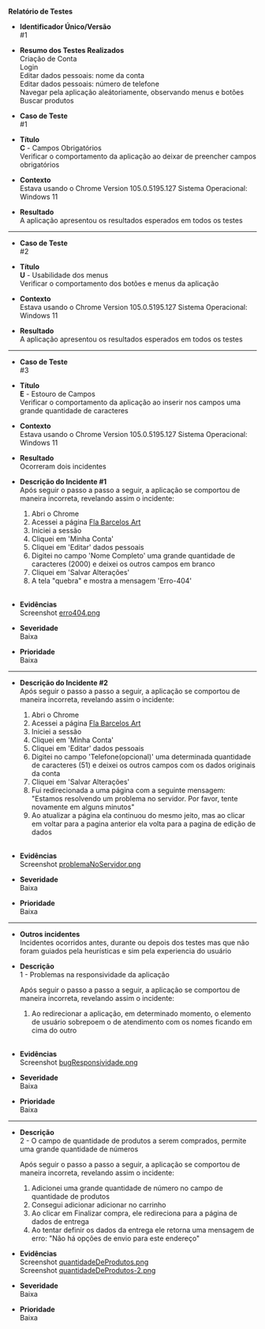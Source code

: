 **Relatório de Testes** 

- **Identificador Único/Versão** <br>
   #1

- **Resumo dos Testes Realizados** <br>
   Criação de Conta <br>
   Login <br>
   Editar dados pessoais: nome da conta <br>
   Editar dados pessoais: número de telefone <br>
   Navegar pela aplicação aleátoriamente, observando menus e botões <br>
   Buscar produtos <br>

- **Caso de Teste** <br>
    #1 

- **Título** <br>
   **C** - Campos Obrigatórios <br>
    Verificar o comportamento da aplicação ao deixar de preencher campos obrigatórios

- **Contexto** <br>
   Estava usando o Chrome Version 105.0.5195.127
   Sistema Operacional: Windows 11

- **Resultado** <br>
    A aplicação apresentou os resultados esperados em todos os testes <br>

---
- **Caso de Teste** <br>
    #2 

- **Título** <br>
   **U** - Usabilidade dos menus <br>
    Verificar o comportamento dos botões e menus da aplicação

- **Contexto** <br>
   Estava usando o Chrome Version 105.0.5195.127
   Sistema Operacional: Windows 11

- **Resultado** <br>
    A aplicação apresentou os resultados esperados em todos os testes <br>

---
- **Caso de Teste** <br>
    #3 

- **Título** <br>
   **E** - Estouro de Campos <br>
    Verificar o comportamento da aplicação ao inserir nos campos uma grande quantidade de caracteres

- **Contexto** <br>
   Estava usando o Chrome Version 105.0.5195.127
   Sistema Operacional: Windows 11

- **Resultado** <br>
    Ocorreram dois incidentes <br>

- **Descrição do Incidente #1** <br>
    Após seguir o passo a passo a seguir, a aplicação se comportou de maneira incorreta, revelando assim o incidente: <br>

    1. Abri o Chrome <br>
    2. Acessei a página [Fla Barcelos Art](https://www.flabarcellosart.com.br/) <br>
    3. Iniciei a sessão <br>
    4. Cliquei em 'Minha Conta' <br>
    5. Cliquei em 'Editar' dados pessoais <br>
    6. Digitei no campo 'Nome Completo' uma grande quantidade de caracteres (2000) e deixei os outros campos em branco <br>
    7. Cliquei em 'Salvar Alterações' <br>
    8. A tela "quebra" e mostra a mensagem 'Erro-404' <br><br> 

- **Evidências** <br>
    Screenshot [erro404.png](https://github.com/lizandra18/Avaliacao-Tecnica-Nucleus/blob/main/Relatorios-de-Testes/Evidencias/erro404.png) <br>

- **Severidade** <br>
    Baixa <br>

- **Prioridade** <br>
    Baixa <br>

---
- **Descrição do Incidente #2** <br>
    Após seguir o passo a passo a seguir, a aplicação se comportou de maneira incorreta, revelando assim o incidente: <br>

    1. Abri o Chrome <br>
    2. Acessei a página [Fla Barcelos Art](https://www.flabarcellosart.com.br/) <br>
    3. Iniciei a sessão <br>
    4. Cliquei em 'Minha Conta' <br>
    5. Cliquei em 'Editar' dados pessoais <br>
    6. Digitei no campo 'Telefone(opcional)' uma determinada quantidade de caracteres (51) e deixei os outros campos com os dados originais da conta <br>
    7. Cliquei em 'Salvar Alterações' <br>
    8. Fui redirecionada a uma página com a seguinte mensagem: "Estamos resolvendo um problema no servidor. Por favor, tente novamente em alguns minutos" <br>
    9. Ao atualizar a página ela continuou do mesmo jeito, mas ao clicar em voltar para a pagina anterior ela volta para a pagina de edição de dados <br><br>

- **Evidências** <br>
    Screenshot [problemaNoServidor.png](https://github.com/lizandra18/Avaliacao-Tecnica-Nucleus/blob/main/Relatorios-de-Testes/Evidencias/problemaNoServidor.png) <br>

- **Severidade** <br>
    Baixa <br>

- **Prioridade** <br>
    Baixa <br>

---
- **Outros incidentes** <br>
    Incidentes ocorridos antes, durante ou depois dos testes mas que não foram guiados pela heurísticas e sim pela experiencia do usuário <br>
- **Descrição** <br>
    1 - Problemas na responsividade da aplicação <br>

    Após seguir o passo a passo a seguir, a aplicação se comportou de maneira incorreta, revelando assim o incidente: <br>

    1. Ao redirecionar a aplicação, em determinado momento, o elemento de usuário sobrepoem o de atendimento com os nomes ficando em cima do outro <br><br>

- **Evidências** <br>
    Screenshot [bugResponsividade.png](https://github.com/lizandra18/Avaliacao-Tecnica-Nucleus/blob/main/Relatorios-de-Testes/Evidencias/bugResponsividade.png) <br>

- **Severidade** <br>
    Baixa <br>

- **Prioridade** <br>
    Baixa <br>
---
- **Descrição** <br>
    2 - O campo de quantidade de produtos a serem comprados, permite uma grande quantidade de números <br>

    Após seguir o passo a passo a seguir, a aplicação se comportou de maneira incorreta, revelando assim o incidente: <br>

    1. Adicionei uma grande quantidade de número no campo de quantidade de produtos <br>
    2. Consegui adicionar adicionar no carrinho <br>
    3. Ao clicar em Finalizar compra, ele redireciona para a página de dados de entrega
    4. Ao tentar definir os dados da entrega ele retorna uma mensagem de erro: "Não há opções de envio para este endereço"

- **Evidências** <br>
    Screenshot [quantidadeDeProdutos.png](https://github.com/lizandra18/Avaliacao-Tecnica-Nucleus/blob/main/Relatorios-de-Testes/Evidencias/quantidadeDeProdutos.png) <br>
    Screenshot [quantidadeDeProdutos-2.png](https://github.com/lizandra18/Avaliacao-Tecnica-Nucleus/blob/main/Relatorios-de-Testes/Evidencias/quantidadeDeProdutos-2.png) <br>

- **Severidade** <br>
    Baixa <br>

- **Prioridade** <br>
    Baixa <br>
